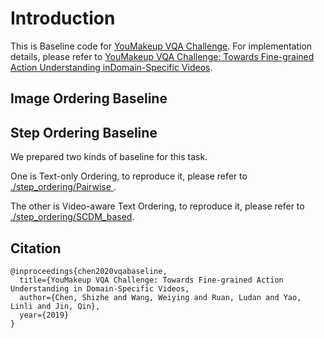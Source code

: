 # Introduction
This is Baseline code for [YouMakeup VQA Challenge](https://languageandvision.github.io/youmakeup_vqa/index.html). 
For implementation details, please refer to [YouMakeup VQA Challenge: Towards Fine-grained Action Understanding inDomain-Specific Videos](http://note.youdao.com/).

## Image Ordering Baseline

## Step Ordering Baseline
We prepared two kinds of baseline for this task. 

One is Text-only Ordering, to reproduce it, please refer to [./step_ordering/Pairwise ](https://github.com/AIM3-RUC/Youmakeup_Baseline/tree/master/step_ordering/Pairwise).

The other is Video-aware Text Ordering, to reproduce it, please refer to [./step_ordering/SCDM_based](https://github.com/AIM3-RUC/Youmakeup_Baseline/tree/master/step_ordering/SCDM_based).

## Citation

```
@inproceedings{chen2020vqabaseline,
  title={YouMakeup VQA Challenge: Towards Fine-grained Action Understanding in Domain-Specific Videos,
  author={Chen, Shizhe and Wang, Weiying and Ruan, Ludan and Yao, Linli and Jin, Qin},
  year={2019}
}
```

